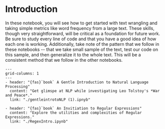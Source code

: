 # Introduction

In these notebook, you will see how to get started with text wrangling and taking simple metrics like word frequency from a large text. These skills, though very straightforward, will be critical as a foundation for future work. Be sure to study every line of code and that you have a good idea of how each one is working. Additionally, take note of the pattern that we follow in these notebooks -- that we take small sample of the text, test our code on this sample, and then generalize it to the whole text. This will be a consistent method that we follow in the other notebooks.

```{gallery-grid}
---
grid-columns: 1
---
- header: "{fas}`book` A Gentle Introduction to Natural Language Processing"
  content: "Get glimspe at NLP while investigating Leo Tolstoy's *War and Peace*."
  link: "./gentleintrotoNLP (1).ipnyb"

- header: "{fas}`book` An Invitiation to Regular Expressions"
  content: "Explore the utilities and complexities of Regular Expressions."
  link: "./RegexIntro.ipynb"
```
